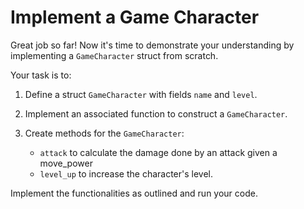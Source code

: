 # Implement a Game Character

Great job so far! Now it's time to demonstrate your understanding by implementing a `GameCharacter` struct from scratch.

Your task is to:

1. Define a struct `GameCharacter` with fields `name` and `level`.

2. Implement an associated function to construct a `GameCharacter`.

3. Create methods for the `GameCharacter`:

    * `attack` to calculate the damage done by an attack given a move_power
    * `level_up` to increase the character's level.

Implement the functionalities as outlined and run your code.